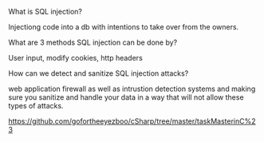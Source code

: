 What is SQL injection?

Injectiong code into a db with intentions to take over from the owners.

What are 3 methods SQL injection can be done by?

User input, modify cookies, http headers

How can we detect and sanitize SQL injection attacks?

web application firewall as well as intrustion detection systems and making sure you sanitize and handle your data in a way that will not allow these types of attacks.

https://github.com/gofortheeyezboo/cSharp/tree/master/taskMasterinC%23
